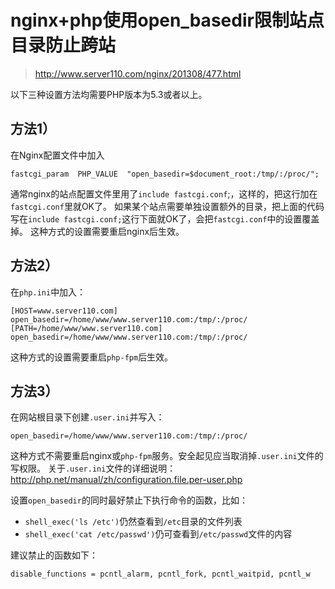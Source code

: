 # nginx+php使用open_basedir限制站点目录防止跨站

> http://www.server110.com/nginx/201308/477.html

以下三种设置方法均需要PHP版本为5.3或者以上。

## 方法1）

在Nginx配置文件中加入

```shell
fastcgi_param  PHP_VALUE  "open_basedir=$document_root:/tmp/:/proc/";
```

通常nginx的站点配置文件里用了`include fastcgi.conf`;，这样的，把这行加在`fastcgi.conf`里就OK了。
如果某个站点需要单独设置额外的目录，把上面的代码写在`include fastcgi.conf;`这行下面就OK了，会把`fastcgi.conf`中的设置覆盖掉。
这种方式的设置需要重启nginx后生效。

## 方法2）

在`php.ini`中加入：

```shell
[HOST=www.server110.com]
open_basedir=/home/www/www.server110.com:/tmp/:/proc/
[PATH=/home/www/www.server110.com]
open_basedir=/home/www/www.server110.com:/tmp/:/proc/
```

这种方式的设置需要重启`php-fpm`后生效。

## 方法3）

在网站根目录下创建`.user.ini`并写入：

```shell
open_basedir=/home/www/www.server110.com:/tmp/:/proc/
```

这种方式不需要重启nginx或`php-fpm`服务。安全起见应当取消掉`.user.ini`文件的写权限。
关于`.user.ini`文件的详细说明：
http://php.net/manual/zh/configuration.file.per-user.php

设置`open_basedir`的同时最好禁止下执行命令的函数，比如：

* `shell_exec('ls /etc')`仍然查看到`/etc`目录的文件列表
* `shell_exec('cat /etc/passwd')`仍可查看到`/etc/passwd`文件的内容

建议禁止的函数如下：

```shell
disable_functions = pcntl_alarm, pcntl_fork, pcntl_waitpid, pcntl_w
```

